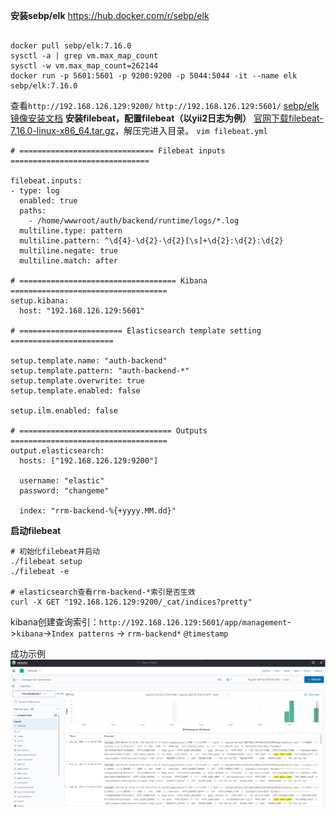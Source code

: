 **安装sebp/elk**
https://hub.docker.com/r/sebp/elk
```

docker pull sebp/elk:7.16.0
sysctl -a | grep vm.max_map_count
sysctl -w vm.max_map_count=262144
docker run -p 5601:5601 -p 9200:9200 -p 5044:5044 -it --name elk sebp/elk:7.16.0
```
查看`http://192.168.126.129:9200/` `http://192.168.126.129:5601/`
[sebp/elk镜像安装文档](https://elk-docker.readthedocs.io/)
**安装filebeat，配置filebeat（以yii2日志为例）**
[官网下载filebeat-7.16.0-linux-x86_64.tar.gz](https://www.elastic.co/cn/downloads/past-releases#filebeat)，解压完进入目录。
`vim filebeat.yml`
```
# ============================== Filebeat inputs ===============================

filebeat.inputs:
- type: log
  enabled: true
  paths:
    - /home/wwwroot/auth/backend/runtime/logs/*.log
  multiline.type: pattern
  multiline.pattern: ^\d{4}-\d{2}-\d{2}[\s]+\d{2}:\d{2}:\d{2}
  multiline.negate: true
  multiline.match: after

# =================================== Kibana ===================================
setup.kibana:
  host: "192.168.126.129:5601"

# ======================= Elasticsearch template setting =======================

setup.template.name: "auth-backend"
setup.template.pattern: "auth-backend-*"
setup.template.overwrite: true
setup.template.enabled: false

setup.ilm.enabled: false

# ================================== Outputs ===================================
output.elasticsearch:
  hosts: ["192.168.126.129:9200"]

  username: "elastic"
  password: "changeme"

  index: "rrm-backend-%{+yyyy.MM.dd}"
```
**启动filebeat**
```
# 初始化filebeat并启动
./filebeat setup
./filebeat -e

# elasticsearch查看rrm-backend-*索引是否生效
curl -X GET "192.168.126.129:9200/_cat/indices?pretty"
```
kibana创建查询索引：`http://192.168.126.129:5601/app/management`->`kibana`->`Index patterns` -> `rrm-backend*` `@timestamp`

成功示例
![](../images/elk展示.jpg)

